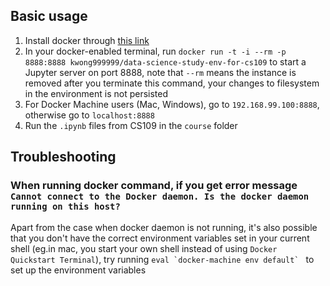 ## Basic usage

1. Install docker through [this link](https://docs.docker.com/engine/installation/)
2. In your docker-enabled terminal, run `docker run -t -i --rm -p 8888:8888 kwong999999/data-science-study-env-for-cs109` to start a Jupyter server on port 8888, note that `--rm` means the instance is removed after you terminate this command, your changes to filesystem in the environment is not persisted
3. For Docker Machine users (Mac, Windows), go to `192.168.99.100:8888`, otherwise go to `localhost:8888`
4. Run the `.ipynb` files from CS109 in the `course` folder
## Troubleshooting

### When running docker command, if you get error message `Cannot connect to the Docker daemon. Is the docker daemon running on this host?`

Apart from the case when docker daemon is not running, it's also possible that you don't have the correct environment variables set in your current shell (eg.in mac,  you start your own shell instead of using `Docker Quickstart Terminal`), try running ``eval `docker-machine env default` `` to set up the environment variables

